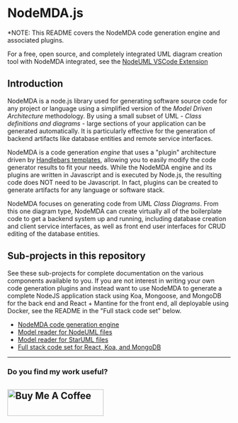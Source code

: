 NodeMDA.js
==========

*NOTE: This README covers the NodeMDA code generation engine and associated plugins.

For a free, open source, and completely integrated UML diagram creation tool with NodeMDA integrated, see the [NodeUML VSCode Extension](https://github.com/joelkoz/NodeUML)



Introduction
------------

NodeMDA is a node.js library used for generating software source code for any project or language using a 
simplified version of the *Model Driven Architecture* methodology. By using a small subset of UML - 
*Class definitions and diagrams* - large sections of your application can be generated automatically. It
is particularly effective for the generation of backend artifacts like database entities and 
remote service interfaces.

NodeMDA is a code generation *_engine_* that uses a "plugin" architecture driven
by [Handlebars templates](http://handlebarsjs.com/), allowing you to easily modify 
the code generator results to fit your needs.
While the NodeMDA engine and its plugins are written in Javascript and is executed
by Node.js, the resulting code does NOT need to be Javascript.  In fact, plugins can be created to generate artifacts for
any language or software stack.

NodeMDA focuses on generating code from UML *Class Diagrams*.  From this one diagram type, 
NodeMDA can create virtually all of the boilerplate code to get a 
backend system up and running, including database creation and client service interfaces,
as well as front end user interfaces for CRUD editing of the database entities. 


Sub-projects in this repository
-------------------------------

See these sub-projects for complete documentation on the various components available to you.
If you are not interest in writing your own code generation plugins and instead want to use NodeMDA to generate a complete NodeJS application stack using Koa, Mongoose, and MongoDB for the back end and React + Mantine for the front end, all
deployable using Docker, see the README in the "Full stack code set" below.

- [NodeMDA code generation engine](./nodemda)
- [Model reader for NodeUML files](./nodemda-nodeuml)
- [Model reader for StarUML files](./nodemda-staruml)
- [Full stack code set for React, Koa, and MongoDB](./nodemda-stack-react-koa-mongo)

---
### Do you find my work useful?

<a href="https://www.buymeacoffee.com/joelkoz" target="_blank"><img src="https://cdn.buymeacoffee.com/buttons/v2/default-yellow.png" alt="Buy Me A Coffee" style="height: 60px !important;width: 217px !important;" ></a>
---
